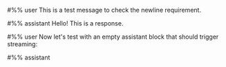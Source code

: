#%% user
This is a test message to check the newline requirement.

#%% assistant
Hello! This is a response.

#%% user
Now let's test with an empty assistant block that should trigger streaming:

#%% assistant
